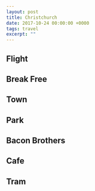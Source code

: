 ```yaml
---
layout: post
title: Christchurch
date: 2017-10-24 00:00:00 +0000
tags: travel
excerpt: ""
---
```


## Flight

## Break Free

## Town

## Park

## Bacon Brothers

## Cafe

## Tram
